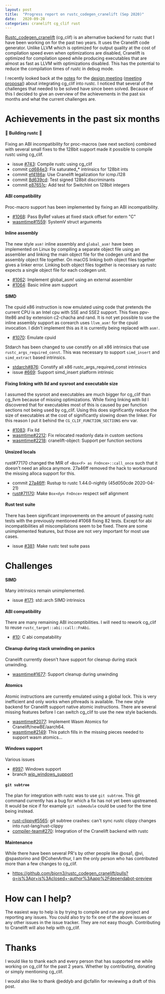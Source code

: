 ```yaml
---
layout: post
title:  "Progress report on rustc_codegen_cranelift (Sep 2020)"
date:   2020-09-28
categories: cranelift cg_clif rust
---
```


[Rustc_codegen_cranelift](https://github.com/bjorn3/rustc_codegen_cranelift) (cg_clif) is an alternative backend for rustc that I have been working on for the past two years. It uses the Cranelift code generator. Unlike LLVM which is optimized for output quality at the cost of compilation speed even when optimizations are disabled, Cranelift is optimized for compilation speed while producing executables that are almost as fast as LLVM with optimizations disabled. This has the potential to reduce the compilation times of rustc in debug mode.

I recently looked back at the [notes](https://hackmd.io/VnVX5bEHR268SDH4R7izLw) for the [design meeting](https://rust-lang.zulipchat.com/#narrow/stream/131828-t-compiler/topic/design.20meeting.202020-04-03.20compiler-team.23257/near/192806450) ([meeting proposal](https://github.com/rust-lang/compiler-team/issues/257)) about integrating cg_clif into rustc. I noticed that several of the challenges that needed to be solved have since been solved. Because of this I decided to give an overview of the achievements in the past six months and what the current challenges are.

# Achievements in the past six months

#### :tada: Building rustc :tada:

Fixing an ABI incompatibility for proc-macros (see next section) combined with several small fixes to the 128bit support made it possible to compile rustc using cg_clif.

* issue [#743](https://github.com/bjorn3/rustc_codegen_cranelift/issues/743): Compile rustc using cg_clif
* commit [cd684e3](https://github.com/bjorn3/rustc_codegen_cranelift/commit/cd684e39e0d27513d21f15e7cc65273ec5883e1b): Fix saturated_* intrinsics for 128bit ints
* commit [ef4186a](https://github.com/bjorn3/rustc_codegen_cranelift/commit/ef4186a85b4c9bd94d258e3280cb239f26b8436e): Use Cranelift legalization for icmp.i128
* commit [8d639cd](https://github.com/bjorn3/rustc_codegen_cranelift/commit/8d639cd778bb11fed2c230d8071664e24d30a84f): Test signed 128bit discriminants
* commit [e87651c](https://github.com/bjorn3/rustc_codegen_cranelift/commit/e87651c3f23e6ad63cc1ee359115ad72e50d3ba9): Add test for SwitchInt on 128bit integers

#### ABI compatibility

Proc-macro support has been implemented by fixing an ABI incompatibility.

* [#1068](https://github.com/bjorn3/rustc_codegen_cranelift/pull/1068): Pass ByRef values at fixed stack offset for extern "C"
* [wasmtime#1559](https://github.com/bytecodealliance/wasmtime/pull/1559): SystemV struct arguments

#### Inline assembly

The new style `asm!` inline assembly and `global_asm!` have been implemented on Linux by compiling a separate object file using an assembler and linking the main object file for the codegen unit and the assembly object file together. On macOS linking both object files together gives a linker error. Linking both object files together is necessary as rustc expects a single object file for each codegen unit.

* [#1062](https://github.com/bjorn3/rustc_codegen_cranelift/pull/1062): Implement global_asm! using an external assembler
* [#1064](https://github.com/bjorn3/rustc_codegen_cranelift/pull/1064): Basic inline asm support

#### SIMD

The cpuid x86 instruction is now emulated using code that pretends the current CPU is an Intel cpu with SSE and SSE2 support. This fixes ppv-lite86 and by extension c2-chacha and rand. It is not yet possible to use the inline assembly support as corearch uses `llvm_asm!` for the cpuid invocation. I didn't implement this as it is currently being replaced with `asm!`.

* [#1070](https://github.com/bjorn3/rustc_codegen_cranelift/pull/1070): Emulate cpuid

Stdarch has been changed to use constify on all x86 intrinsics that use `rustc_args_required_const`. This was necessary to support `simd_insert` and `simd_extract` based intrinsics.

* [stdarch#876](https://github.com/rust-lang/stdarch/pull/876): Constify all x86 rustc_args_required_const intrinsics
* issue [#669](https://github.com/bjorn3/rustc_codegen_cranelift/issues/669): Support simd_insert platform intrinsic

#### Fixing linking with lld and sysroot and executable size

I assumed the sysroot and executables are much bigger for cg_clif than cg_llvm because of missing optimizations. While fixing linking with lld I discovered that for executables most of this is caused by per function sections not being used by cg_clif. Using this does significantly reduce the size of executables at the cost of significantly slowing down the linker. For this reason I put it behind the `CG_CLIF_FUNCTION_SECTIONS` env var.

* [#1083](https://github.com/bjorn3/rustc_codegen_cranelift/pull/1083): Fix lld
* [wasmtime#2212](https://github.com/bytecodealliance/wasmtime/pull/2212): Fix relocated readonly data in custom sections
* [wasmtime#2218](https://github.com/bytecodealliance/wasmtime/pull/2218): cranelift-object: Support per function sections

#### Unsized locals

rust#77170 changed the MIR of `<Box<F> as FnOnce>::call_once` such that it doesn't need an alloca anymore. 27a46ff removed the hack to workaround the missing alloca support for this.

* commit [27a46ff](https://github.com/bjorn3/rustc_codegen_cranelift/commit/27a46ff765c26eab7b1e1f7d419cec8f5051df00): Rustup to rustc 1.44.0-nightly (45d050cde 2020-04-21)
* [rust#71170](https://github.com/rust-lang/rust/pull/71170): Make `Box<dyn FnOnce>` respect self alignment

#### Rust test suite

There has been significant improvements on the amount of passing rustc tests with the previously mentioned #1068 fixing 82 tests. Except for abi incompatibilities all miscompilations seem to be fixed. There are some unimplemented features, but those are not very important for most use cases.

* issue [#381](https://github.com/bjorn3/rustc_codegen_cranelift/issues/381): Make rustc test suite pass

# Challenges

#### SIMD

Many intrinsics remain unimplemented.

* issue [#171](https://github.com/bjorn3/rustc_codegen_cranelift/issues/171): std::arch SIMD intrinsics

#### ABI compatibility

There are many remaining ABI incomptibilities. I will need to rework cg_clif to reuse `rustc_target::abi::call::FnAbi`.

* [#10](https://github.com/bjorn3/rustc_codegen_cranelift/issues/10): C abi compatability

#### Cleanup during stack unwinding on panics

Cranelift currently doesn't have support for cleanup during stack unwinding.

* [wasmtime#1677](https://github.com/bytecodealliance/wasmtime/issues/1677): Support cleanup during unwinding

#### Atomics

Atomic instructions are currently emulated using a global lock. This is very inefficient and only works when pthreads is available. The new style backend for Cranelift support native atomic instructions. There are several missing features before I can switch cg_clif to use the new style backends.

* [wasmtime#2077](https://github.com/bytecodealliance/wasmtime/pull/2077): Implement Wasm Atomics for Cranelift/newBE/aarch64.
* [wasmtime#2149](https://github.com/bytecodealliance/wasmtime/pull/2149): This patch fills in the missing pieces needed to support wasm atomics...

#### Windows support

Various issues

* [#997](https://github.com/bjorn3/rustc_codegen_cranelift/issues/977): Windows support
* branch [wip_windows_support](https://github.com/bjorn3/rustc_codegen_cranelift/compare/wip_windows_support)

#### `git subtree`

The plan for integration with rustc was to use `git subtree`. This git command currently has a bug for which a fix has not yet been upstreamed. It would be nice if for example `git submodule` could be used for the time being instead.

* [rust-clippy#5565](https://github.com/rust-lang/rust-clippy/issues/5565): git subtree crashes: can't sync rustc clippy changes into rust-lang/rust-clippy
* [compiler-team#270](https://github.com/rust-lang/compiler-team/issues/270): Integration of the Cranelift backend with rustc

#### Maintenance

While there have been several PR's by other people like @osa1, @vi, @spastorino and @CohenArthur, I am the only person who has contributed more than a few changes to cg_clif.

* <https://github.com/bjorn3/rustc_codegen_cranelift/pulls?q=is%3Apr+is%3Aclosed+-author%3Aapp%2Fdependabot-preview>

# How can I help?

The easiest way to help is by trying to compile and run any project and reporting any issues. You could also try to fix one of the above issues or any other issues in the issue tracker. They are not easy though. Contributing to Cranelift will also help with cg_clif.

# Thanks

I would like to thank each and every person that has supported me while working on cg_clif for the past 2 years. Whether by contributing, donating or simply mentioning cg_clif.

I would also like to thank @eddyb and @cfallin for reviewing a draft of this post.
